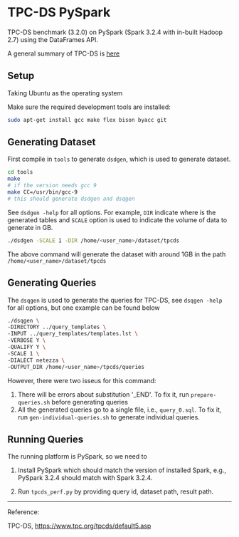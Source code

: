 # TPC-DS PySpark

TPC-DS benchmark (3.2.0) on PySpark (Spark 3.2.4 with in-built Hadoop 2.7) using the DataFrames API.

A general summary of TPC-DS is [here](https://medium.com/hyrise/a-summary-of-tpc-ds-9fb5e7339a35)

## Setup

Taking Ubuntu as the operating system

Make sure the required development tools are installed:

```bash 
sudo apt-get install gcc make flex bison byacc git
```

## Generating Dataset

First compile in `tools` to generate `dsdgen`, which is used to generate dataset.

```bash
cd tools
make
# if the version needs gcc 9 
make CC=/usr/bin/gcc-9
# this should generate dsdgen and dsqgen
```

See `dsdgen -help` for all options. For example, `DIR` indicate where is the generated tables and `SCALE` option is used to indicate the volume of data to generate in GB. 

```bash
./dsdgen -SCALE 1 -DIR /home/<user_name>/dataset/tpcds
```

The above command will generate the dataset with around 1GB in the path `/home/<user_name>/dataset/tpcds`


## Generating Queries

The `dsqgen` is used to generate the queries for TPC-DS, see `dsqgen -help` for all options, but one example can be found below

```bash
./dsqgen \
-DIRECTORY ../query_templates \
-INPUT ../query_templates/templates.lst \ 
-VERBOSE Y \
-QUALIFY Y \
-SCALE 1 \
-DIALECT netezza \ 
-OUTPUT_DIR /home/<user_name>/tpcds/queries
```

However, there were two isseus for this command: 

1. There will be errors about substitution '_END'. To fix it, run `prepare-queries.sh` before generating queries
2. All the generated queries go to a single file, i.e., `query_0.sql`. To fix it, run `gen-individual-queries.sh` to generate individual queries.

## Running Queries

The running platform is PySpark, so we need to

1. Install PySpark which should match the version of installed Spark, e.g., PySpark 3.2.4 should match with Spark 3.2.4.

2. Run `tpcds_perf.py` by providing query id, dataset path, result path.

---
Reference:

TPC-DS, https://www.tpc.org/tpcds/default5.asp

